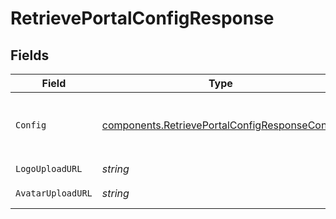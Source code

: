 # RetrievePortalConfigResponse


## Fields

| Field                                                                                                          | Type                                                                                                           | Required                                                                                                       | Description                                                                                                    |
| -------------------------------------------------------------------------------------------------------------- | -------------------------------------------------------------------------------------------------------------- | -------------------------------------------------------------------------------------------------------------- | -------------------------------------------------------------------------------------------------------------- |
| `Config`                                                                                                       | [components.RetrievePortalConfigResponseConfig](../../models/components/retrieveportalconfigresponseconfig.md) | :heavy_check_mark:                                                                                             | The updated config for the organization                                                                        |
| `LogoUploadURL`                                                                                                | *string*                                                                                                       | :heavy_check_mark:                                                                                             | Tenant logo.                                                                                                   |
| `AvatarUploadURL`                                                                                              | *string*                                                                                                       | :heavy_check_mark:                                                                                             | Tenant avatar.                                                                                                 |
